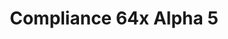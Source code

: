 ---
layout: post
title: Compliance 64x Alpha 5
permalink: /compliance64x/A5
header-img: https://database.faithfulpack.net/images/website/posts/64x/A5.jpg

description: |
  Hello everyone! Today, new update with even more additions and tweaks. Like we said last week, new entities have appeared like spiders, slime and even the most loved ghast as well as a brand new log texture and more various tweaks around the pack as always! Enjoy this new update!

downloads:
  Java 1.16.5:
    CurseForge: https://www.curseforge.com/minecraft/texture-packs/faithful-64x/files/3278089
    GitHub: https://github.com/Faithful-Resource-Pack/Faithful-Java-64x/releases/download/A5/Faithful-Java-64x-Jappa-Alpha-5.zip
  Bedrock 1.16.220:
    GitHub: https://github.com/Faithful-Resource-Pack/Faithful-Bedrock-64x/releases/download/alpha-5/Compliance_64x_Bedrock_-_Alpha_5.mcpack
---